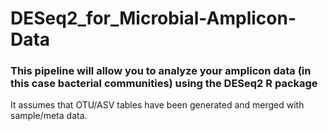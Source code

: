 # DESeq2_for_Microbial-Amplicon-Data

<h3 align="left">This pipeline will allow you to analyze your amplicon data (in this case bacterial communities) using the DESeq2 R package</h3>
It assumes that OTU/ASV tables have been generated and merged with sample/meta data.
